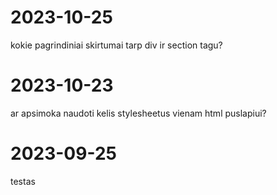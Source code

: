 # 2023-10-25
kokie pagrindiniai skirtumai tarp div ir section tagu?
# 2023-10-23
ar apsimoka naudoti kelis stylesheetus vienam html puslapiui?
# 2023-09-25
testas
